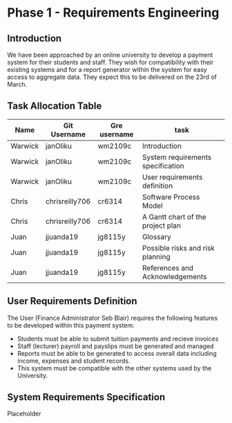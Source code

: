 # Phase 1 - Requirements Engineering

## Introduction

We have been approached by an online university to develop a payment system for their students and staff. They wish for compatibility with their existing systems and for a report generator within the system for easy access to aggregate data. They expect this to be delivered on the 23rd of March.

## Task Allocation Table

|Name| Git Username | Gre username| task |
|---|---|---|---|
|Warwick|janOliku|wm2109c|Introduction|
|Warwick|janOliku|wm2109c|System requirements specification|
|Warwick|janOliku|wm2109c|User requirements definition|
|Chris|chrisreilly706|cr6314|Software Process Model|
|Chris|chrisreilly706|cr6314|A Gantt chart of the project plan|
|Juan | jjuanda19 | jg8115y|Glossary|
|Juan | jjuanda19 | jg8115y|Possible risks and risk planning|
|Juan | jjuanda19 | jg8115y|References and Acknowledgements |

## User Requirements Definition

The User (Finance Administrator Seb Blair) requires the following features to be developed within this payment system:

- Students must be able to submit tuition payments and recieve invoices
- Staff (lecturer) payroll and payslips must be generated and managed
- Reports must be able to be generated to access overall data including income, expenses and student records.
- This system must be compatible with the other systems used by the University.

## System Requirements Specification

Placeholder
